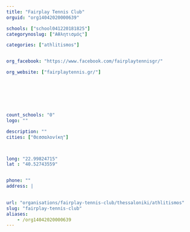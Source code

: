 ```yaml
---
title: "Fairplay Tennis Club"
orguid: "org14042020000639"

schools: ["school041220181825"]
categorynoslug: ["Αθλητισμός"]

categories: ["athlitismos"]


org_facebook: "https://www.facebook.com/fairplaytennisgr/"

org_website: ["fairplaytennis.gr/"]







count_schools: "0"
logo: ""

description: ""
cities: ["Θεσσαλονίκη"]



long: "22.99824715"
lat : "40.52743559"


phone: ""
address: |
    

url: "organisations/fairplay-tennis-club/thessaloniki/athlitismos"
slug: "fairplay-tennis-club"
aliases:
    - /org14042020000639
---
```



